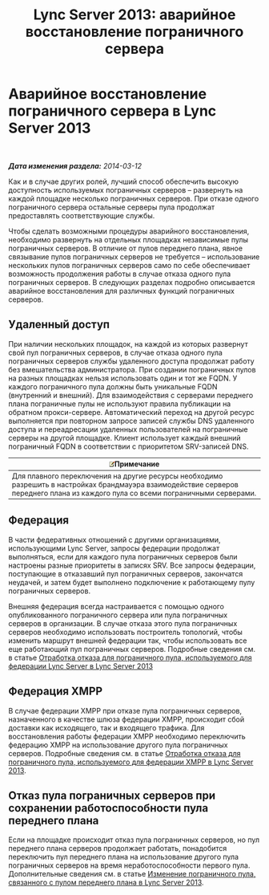 ﻿---
title: 'Lync Server 2013: аварийное восстановление пограничного сервера'
TOCTitle: Аварийное восстановление пограничного сервера
ms:assetid: 05ec8d26-d167-4a6f-a966-a1f8873cf974
ms:mtpsurl: https://technet.microsoft.com/ru-ru/library/JJ687960(v=OCS.15)
ms:contentKeyID: 49887854
ms.date: 05/19/2016
mtps_version: v=OCS.15
ms.translationtype: HT
---

# Аварийное восстановление пограничного сервера в Lync Server 2013

 

_**Дата изменения раздела:** 2014-03-12_

Как и в случае других ролей, лучший способ обеспечить высокую доступность используемых пограничных серверов – развернуть на каждой площадке несколько пограничных серверов. При отказе одного пограничного сервера остальные серверы пула продолжат предоставлять соответствующие службы.

Чтобы сделать возможными процедуры аварийного восстановления, необходимо развернуть на отдельных площадках независимые пулы пограничных серверов. В отличие от пулов переднего плана, явное связывание пулов пограничных серверов не требуется – использование нескольких пулов пограничных серверов само по себе обеспечивает возможность продолжения работы в случае отказа одного пула пограничных серверов. В следующих разделах подробно описывается аварийное восстановления для различных функций пограничных серверов.

## Удаленный доступ

При наличии нескольких площадок, на каждой из которых развернут свой пул пограничных серверов, в случае отказа одного пула пограничных серверов службы удаленного доступа продолжат работу без вмешательства администратора. При создании пограничных пулов на разных площадках нельзя использовать один и тот же FQDN. У каждого пограничного пула должны быть уникальные FQDN (внутренний и внешний). Для взаимодействия с серверами переднего плана пограничные пулы не используют правила публикации на обратном прокси-сервере. Автоматический переход на другой ресурс выполняется при повторном запросе записей службы DNS удаленного доступа и переадресации удаленных пользователей на пограничные серверы на другой площадке. Клиент использует каждый внешний пограничный FQDN в соответствии с приоритетом SRV-записей DNS.

<table>
<thead>
<tr class="header">
<th><img src="images/Gg398412.note(OCS.15).gif" title="note" alt="note" />Примечание</th>
</tr>
</thead>
<tbody>
<tr class="odd">
<td>Для плавного переключения на другие ресурсы необходимо разрешить в настройках брандмауэра взаимодействие серверов переднего плана из каждого пула со всеми пограничными серверами.</td>
</tr>
</tbody>
</table>


## Федерация

В части федеративных отношений с другими организациями, использующими Lync Server, запросы федерации продолжат выполняться, если для каждого пула пограничных серверов были настроены разные приоритеты в записях SRV. Все запросы федерации, поступающие в отказавший пул пограничных серверов, закончатся неудачей, и затем будет выполнено подключение к работающему пулу пограничных серверов.

Внешняя федерация всегда настраивается с помощью одного опубликованного пограничного сервера или пула пограничных серверов в организации. В случае отказа этого пула пограничных серверов необходимо использовать построитель топологий, чтобы изменить маршрут внешней федерации так, чтобы использовать все еще работающий пул пограничных серверов. Подробные сведения см. в статье [Отработка отказа для пограничного пула, используемого для федерации Lync Server в Lync Server 2013](lync-server-2013-failing-over-the-edge-pool-used-for-lync-server-federation.md)

## Федерация XMPP

В случае федерации XMPP при отказе пула пограничных серверов, назначенного в качестве шлюза федерации XMPP, происходит сбой доставки как исходящего, так и входящего трафика. Для восстановления работы федерации XMPP необходимо переключить федерацию XMPP на использование другого пула пограничных серверов. Подробные сведения см. в статье [Отработка отказа для пограничного пула, используемого для федерации XMPP в Lync Server 2013](lync-server-2013-failing-over-the-edge-pool-used-for-xmpp-federation.md).

## Отказ пула пограничных серверов при сохранении работоспособности пула переднего плана

Если на площадке происходит отказ пула пограничных серверов, но пул переднего плана серверов продолжает работать, понадобится переключить пул переднего плана на использование другого пула пограничных серверов на время неработоспособности первого пула. Дополнительные сведения см. в статье [Изменение пограничного пула, связанного с пулом переднего плана в Lync Server 2013](lync-server-2013-changing-the-edge-pool-associated-with-a-front-end-pool.md).

